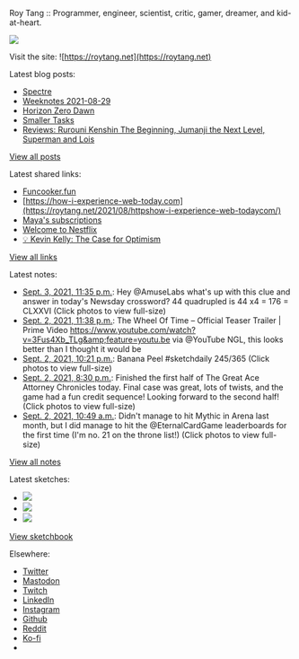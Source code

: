 Roy Tang :: Programmer, engineer, scientist, critic, gamer, dreamer, and kid-at-heart.

![](https://roytang.net/static/img/profile.jpg)

Visit the site: ![https://roytang.net](https://roytang.net)

Latest blog posts:

- [Spectre](https://roytang.net/2021/09/spectre/)
- [Weeknotes 2021-08-29](https://roytang.net/2021/08/weeknotes-2021-08-29/)
- [Horizon Zero Dawn](https://roytang.net/2021/08/horizon-zero-dawn/)
- [Smaller Tasks](https://roytang.net/2021/08/smaller-tasks/)
- [Reviews: Rurouni Kenshin The Beginning, Jumanji the Next Level, Superman and Lois](https://roytang.net/2021/08/rktb-jtnl-sl/)

[View all posts](https://roytang.net/blog)

Latest shared links:

- [Funcooker.fun](https://roytang.net/2021/08/52eef896e37ef921a0b250864974e14c/)
- [https://how-i-experience-web-today.com](https://roytang.net/2021/08/httpshow-i-experience-web-todaycom/)
- [Maya&#x27;s subscriptions](https://roytang.net/2021/08/mayas-subscriptions/)
- [Welcome to Nestflix](https://roytang.net/2021/08/welcome-to-nestflix/)
- [💡 Kevin Kelly: The Case for Optimism](https://roytang.net/2021/08/kevin-kelly-the-case-for-optimism/)

[View all links](https://roytang.net/links)

Latest notes:

- [Sept. 3, 2021, 11:35 p.m.](https://roytang.net/2021/09/1433816033547096067/): Hey @AmuseLabs what&#x27;s up with this clue and answer in today&#x27;s Newsday crossword? 44 quadrupled is 44 x4 = 176 = CLXXVI (Click photos to view full-size)
- [Sept. 2, 2021, 11:38 p.m.](https://roytang.net/2021/09/1433454218665365511/): The Wheel Of Time – Official Teaser Trailer | Prime Video https://www.youtube.com/watch?v=3Fus4Xb_TLg&amp;feature=youtu.be via @YouTube NGL, this looks better than I thought it would be
- [Sept. 2, 2021, 10:21 p.m.](https://roytang.net/2021/09/1433434899600449541/): Banana Peel #sketchdaily 245/365 (Click photos to view full-size)
- [Sept. 2, 2021, 8:30 p.m.](https://roytang.net/2021/09/1433407001590071296/): Finished the first half of The Great Ace Attorney Chronicles today. Final case was great, lots of twists, and the game had a fun credit sequence! Looking forward to the second half! (Click photos to view full-size)
- [Sept. 2, 2021, 10:49 a.m.](https://roytang.net/2021/09/1433260717772214272/): Didn&#x27;t manage to hit Mythic in Arena last month, but I did manage to hit the @EternalCardGame leaderboards for the first time (I&#x27;m no. 21 on the throne list!) (Click photos to view full-size)

[View all notes](https://roytang.net/notes)

Latest sketches:


- ![](https://roytang.net/media/cache/78/8a/788ad58dcb5c8f95a7cf4cf4dc4655b5.jpg)
- ![](https://roytang.net/media/cache/0e/b0/0eb0772f8950bf56572dfab7fd7235c5.jpg)
- ![](https://roytang.net/media/cache/3d/8d/3d8d37b5f34c77daa29063ceaa65d5a5.jpg)

[View sketchbook](https://roytang.net/albums/sketchbook)


Elsewhere:

- [Twitter](https://twitter.com/roytang)
- [Mastodon](https://mastodon.technology/@roytang)
- [Twitch](https://twitch.tv/twitchyroy)
- [LinkedIn](https://www.linkedin.com/in/roytang)
- [Instagram](https://instagram.com/roytang0400)
- [Github](https://github.com/roytang)
- [Reddit](https://reddit.com/u/hungryroy)
- [Ko-fi](https://ko-fi.com/roytang)
- [](mailto:hello@roytang.net)
